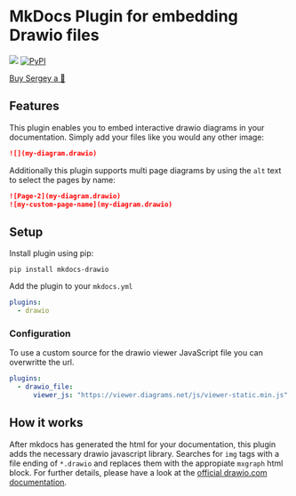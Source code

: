 # MkDocs Plugin for embedding Drawio files
[![](https://github.com/tuunit/mkdocs-drawio/workflows/Publish/badge.svg)](https://github.com/tuunit/mkdocs-drawio/actions)
[![PyPI](https://img.shields.io/pypi/v/mkdocs-drawio)](https://pypi.org/project/mkdocs-drawio/)

[Buy Sergey a 🍜](https://www.buymeacoffee.com/SergeyLukin)

## Features
This plugin enables you to embed interactive drawio diagrams in your documentation. Simply add your files like you would any other image:

```markdown
![](my-diagram.drawio)
```

Additionally this plugin supports multi page diagrams by using the `alt` text to select the pages by name:

```markdown
![Page-2](my-diagram.drawio)
![my-custom-page-name](my-diagram.drawio)
```

## Setup

Install plugin using pip:

```
pip install mkdocs-drawio
```

Add the plugin to your `mkdocs.yml`

```yaml
plugins:
  - drawio
```

### Configuration

To use a custom source for the drawio viewer JavaScript file you can overwritte the url.

```yaml
plugins:
  - drawio_file:
      viewer_js: "https://viewer.diagrams.net/js/viewer-static.min.js"
```

## How it works

After mkdocs has generated the html for your documentation, this plugin adds the necessary drawio javascript library. Searches for `img` tags with a file ending of `*.drawio` and replaces them with the appropiate `mxgraph` html block. For further details, please have a look at the [official drawio.com documentation](https://www.drawio.com/doc/faq/embed-html).
